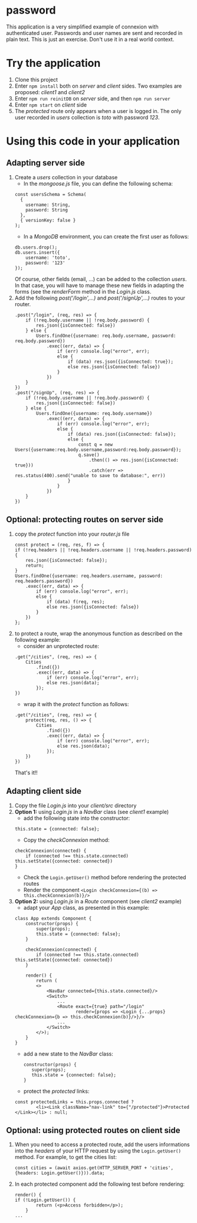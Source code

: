 # password
This application is a very simplified example of connexion with authenticated user. Passwords and user names are sent and recorded in plain text. This is just an exercise. Don't use it in a real world context.

# Try the application
1. Clone this project
1. Enter `npm install` both on *server* and *client* sides. Two examples are proposed: *client1* and *client2*
1. Enter `npm run reinitDB` on *server* side, and then `npm run server`
1. Enter `npm start` on *client* side
1. The *protected* route only appears when a user is logged in. The only user recorded in *users* collection is *toto* with password *123*.

# Using this code in your application

## Adapting server side
1. Create a *users* collection in your database
    - In the *mongoose.js* file, you can define the following schema:
    ```
    const usersSchema = Schema(
      {
        username: String,
        password: String
      },
      { versionKey: false }
    );
    ```
    - In a *MongoDB* environment, you can create the first user as follows:
    ```
    db.users.drop();
    db.users.insert({
        username: 'toto',
        password: '123'
    });
    ```
    Of course, other fields (email, ...) can be added to the collection *users*. In that case, you will have to manage these new fields in adapting the forms (see the *renderForm* method in the *Login.js* class.
1. Add the following *post('/login',...)* and *post('/signUp',...)* routes to your router.
    ```
    .post("/login", (req, res) => {
        if (!req.body.username || !req.body.password) {
            res.json({isConnected: false})
        } else {
            Users.findOne({username: req.body.username, password: req.body.password})
                .exec((err, data) => {
                    if (err) console.log("error", err);
                    else {
                        if (data) res.json({isConnected: true});
                        else res.json({isConnected: false})
                    }
                })
        }
    })
    .post("/signUp", (req, res) => {
        if (!req.body.username || !req.body.password) {
            res.json({isConnected: false})
        } else {
            Users.findOne({username: req.body.username})
                .exec((err, data) => {
                    if (err) console.log("error", err);
                    else {
                        if (data) res.json({isConnected: false});
                        else {
                            const q = new Users({username:req.body.username,password:req.body.password});
                            q.save()
                                .then(() => res.json({isConnected: true}))
                                .catch(err => res.status(400).send("unable to save to database:", err))
                        }
                    }
                })
        }
    })
    ```

## Optional: protecting routes on server side
1. copy the *protect* function into your *router.js* file
    ```
    const protect = (req, res, f) => {
    if (!req.headers || !req.headers.username || !req.headers.password) {
        res.json({isConnected: false});
        return;
    }
    Users.findOne({username: req.headers.username, password: req.headers.password})
        .exec((err, data) => {
            if (err) console.log("error", err);
            else {
                if (data) f(req, res);
                else res.json({isConnected: false})
            }
        })
    };
    ```
1. to protect a route, wrap the anonymous function as described on the following example:
    - consider an unprotected route:
    ```
    .get("/cities", (req, res) => {
        Cities
            .find({})
            .exec((err, data) => {
                if (err) console.log("error", err);
                else res.json(data);
            });
    })
    ```
    - wrap it with the *protect* function as follows:
    ```
    .get("/cities", (req, res) => {
        protect(req, res, () => {
            Cities
                .find({})
                .exec((err, data) => {
                    if (err) console.log("error", err);
                    else res.json(data);
                });
        })
    })
    ```
    That's it!!
    
## Adapting client side
1. Copy the file *Login.js* into your *client/src* directory
1. **Option 1:** using *Login.js* in a *NavBar* class (see *client1* example)
    - add the following state into the constructor:
    ```
    this.state = {connected: false};
    ```
    - Copy the *checkConnexion* method:
    ```
    checkConnexion(connected) {
        if (connected !== this.state.connected) this.setState({connected: connected})
    }
    ```
    - Check the `Login.getUser()` method before rendering the protected routes
    - Render the component `<Login checkConnexion={(b) => this.checkConnexion(b)}/>`
1. **Option 2:** using *Login.js* in a *Route* component (see *client2* example)
    - adapt your *App* class, as presented in this example:
    ```
    class App extends Component {
        constructor(props) {
            super(props);
            this.state = {connected: false};
        }

        checkConnexion(connected) {
            if (connected !== this.state.connected) this.setState({connected: connected})
        }

        render() {
            return (
            <>
                <NavBar connected={this.state.connected}/>
                <Switch>
                    ...
                    <Route exact={true} path="/login"
                           render={props => <Login {...props} checkConnexion={b => this.checkConnexion(b)}/>}/>
                    ...
                </Switch>
            </>);
        }
    }

    ```
    - add a new state to the *NavBar* class:
        ```
        constructor(props) {
           super(props);
           this.state = {connected: false};
        }
        ```
    - protect the *protected* links:
    ```
    const protectedLinks = this.props.connected ?
            <li><Link className="nav-link" to={"/protected"}>Protected </Link></li> : null;
    ```
## Optional: using protected routes on client side
1. When you need to access a protected route, add the users informations into the *headers* of your HTTP request by using the `Login.getUser()` method.
For example, to get the cities list:
    ```
    const cities = (await axios.get(HTTP_SERVER_PORT + 'cities', {headers: Login.getUser()})).data;
    ```
1. In each protected component add the following test before rendering:
    ```
    render() {
    if (!Login.getUser()) {
            return (<p>Access forbidden</p>);
        }
    ...
    ```
